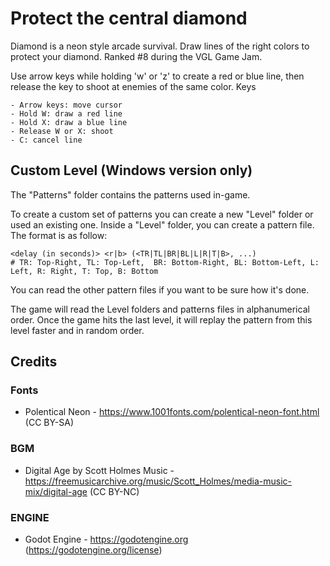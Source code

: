# Protect the central diamond

Diamond is a neon style arcade survival. Draw lines of the right colors to protect your diamond.
Ranked #8 during the VGL Game Jam.

Use arrow keys while holding 'w' or 'z' to create a red or blue line, then release the key to shoot at enemies of the same color.
Keys

    - Arrow keys: move cursor
    - Hold W: draw a red line
    - Hold X: draw a blue line
    - Release W or X: shoot
    - C: cancel line

## Custom Level (Windows version only)

The "Patterns" folder contains the patterns used in-game.

To create a custom set of patterns you can create a new "Level" folder or used an existing one. Inside a "Level" folder, you can create a pattern file. The format is as follow:

```
<delay (in seconds)> <r|b> (<TR|TL|BR|BL|L|R|T|B>, ...)
# TR: Top-Right, TL: Top-Left,  BR: Bottom-Right, BL: Bottom-Left, L: Left, R: Right, T: Top, B: Bottom
```

You can read the other pattern files if you want to be sure how it's done.

The game will read the Level folders and patterns files in alphanumerical order. Once the game hits the last level, it will replay the pattern from this level faster and in random order.

## Credits

### Fonts

- Polentical Neon - https://www.1001fonts.com/polentical-neon-font.html (CC BY-SA)

### BGM

- Digital Age by Scott Holmes Music - https://freemusicarchive.org/music/Scott_Holmes/media-music-mix/digital-age (CC BY-NC)

### ENGINE

- Godot Engine - https://godotengine.org (https://godotengine.org/license)

